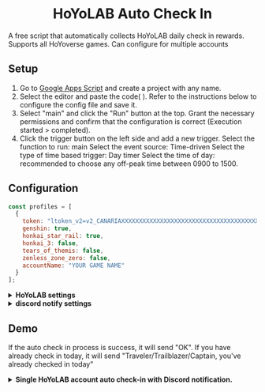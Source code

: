 <h1 align="center">
    HoYoLAB Auto Check In 
</h1>

A free script that automatically collects HoYoLAB daily check in rewards.
Supports all HoYoverse games. Can configure for multiple accounts

## Setup
1. Go to [Google Apps Script](https://script.google.com/home/start) and create a project with any name.
2. Select the editor and paste the code( [](https://github.com/canaria3406/hoyolab-auto-sign/blob/main/src/main-discord.gs)). Refer to the instructions below to configure the config file and save it.
3. Select "main" and click the "Run" button at the top.
   Grant the necessary permissions and confirm that the configuration is correct (Execution started > completed).
4. Click the trigger button on the left side and add a new trigger.
   Select the function to run: main
   Select the event source: Time-driven
   Select the type of time based trigger: Day timer
   Select the time of day: recommended to choose any off-peak time between 0900 to 1500.

## Configuration

```javascript
const profiles = [
  {
    token: "ltoken_v2=v2_CANARIAXXXXXXXXXXXXXXXXXXXXXXXXXXXXXXXXXXXXXXXXXXXXXXXXXXXXXXXXXXXXXXXXXXXXXXXXXXXXXXXXXXXXX3406; ltuid_v2=26XXXXX20;",
    genshin: true,
    honkai_star_rail: true,
    honkai_3: false,
    tears_of_themis: false,
    zenless_zone_zero: false,
    accountName: "YOUR GAME NAME"
  }
];
```

<details>
<summary><b>HoYoLAB settings</b></summary>

1. **token** - Please enter the token for HoYoLAB check-in page.

   Refer to [https://github.com/Joshua-Noakes1/mei-cards#2-getting-your-hoyolab-cookies](https://github.com/Joshua-Noakes1/mei-cards#2-getting-your-hoyolab-cookies) for obtaining the ltoken_v2 and ltuid_v2. 
   After obtaining the ltoken_v2 and ltuid_v2, paste into the "quotes".
   

2. **genshin**

   Set to true if enabling auto check in for Genshin Impact. Otherwise, set to false or delete this line. 

3. **honkai_star_rail**

   Set to true if enabling auto check in for Honkai Star Rail. Otherwise, set to false or delete this line.  

4. **honkai_3**

   Set to true if enabling auto check in for Honkai Impact 3rd. Otherwise, set to false or delete this line.  

5. **tears_of_themis**

   Set to true if enabling auto check in for Tears of Themis. Otherwise, set to false or delete this line.  

6. **zenless_zone_zero**

   Set to true if enabling auto check in for Zenless Zone Zero. Otherwise, set to false or delete this line.  

7. **accountName** - Please enter your customized in game name.

   Please enter your HoYoLAB or in-game name here.

</details>

<details>
<summary><b>discord notify settings</b></summary>

```javascript
const discord_notify = true
const myDiscordID = "20000080000000040"
const discordWebhook = "https://discord.com/api/webhooks/1050000000000000060/6aXXXXXXXXXXXXXXXXXXXXXXXXXXXXXXXXXXXXXXXXXXXXXXXXXXXXXXXXXXXXXXXXnB"
```

1. **discord_notify**

   To enable Discord notifications.
   If you discord notifications, set to true. If not, set to false.

2. **myDiscordID** - Enter your Discord user ID.

   To ping when there is an unsuccessful check-in.
   Copy your Discord user ID which will look like `23456789012345678` and fill it in "quotes".
   Refer to [this article](https://support.discord.com/hc/en-us/articles/206346498) to find your Discord user ID.
   If you don't want to be pinged, leave the "quotes" empty.

3. **discordWebhook** - Please enter the Discord webhook for the server channel to send notify.

   Refer to [this article](https://support.discord.com/hc/en-us/articles/228383668) to create a Discord webhook.
   When finished creating the Discord webhook, you will receive your Discord webhook URL, which will look like `https://discord.com/api/webhooks/1234567890987654321/PekopekoPekopekoPekopeko06f810494a4dbf07b726924a5f60659f09edcaa1`.
   Copy the URL and paste it in "quotes".

</details>

## Demo
If the auto check in process is success, it will send "OK".
If you have already check in today, it will send "Traveler/Trailblazer/Captain, you've already checked in today"

<details>
<summary><b>Single HoYoLAB account auto check-in with Discord notification.</b></summary>

```javascript
const profiles = [
  {
    token: "account_mid_v2=123xyzabcd_hi; account_id_v2=26XXXXX20; ltoken_v2=v2_XXXXXXXXXXXXXXXXXXXXXXXXXXXXXXXXXXXXXXXXXXXXXXXXXXXXXXXXXXXXXXXXXXXXXXXXXXXXXXXXXXXXX3406; ltmid_v2=123xyzabcd_hi; ltuid_v2=26XXXXX20;",
    genshin: true,
    honkai_star_rail: true,
    accountName: ""
  }
];

const discord_notify = true
const myDiscordID = "240000800000300040"
const discordWebhook = "https://discord.com/api/webhooks/10xxxxxxxxxxxxxxx60/6aXXXXXXXXXXXXXXXXXXXXXXXXXXXXXXXXXXXXXXXXXXXXXXXXXXXXXXXXXXXXXXXXnB"
```

</details>